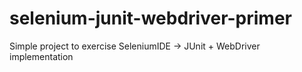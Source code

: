 selenium-junit-webdriver-primer
===============================

Simple project to exercise SeleniumIDE -> JUnit + WebDriver implementation